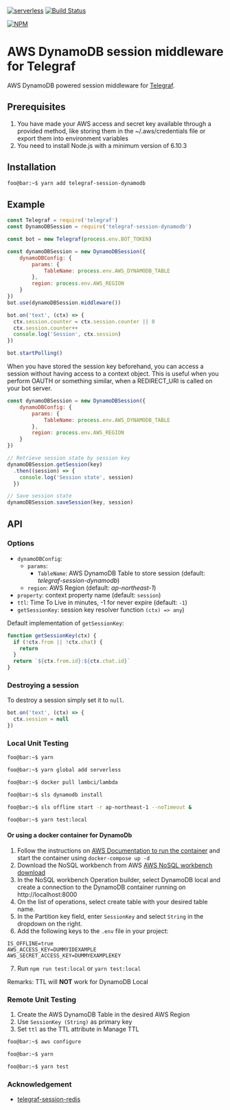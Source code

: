 [![serverless](http://public.serverless.com/badges/v3.svg)](http://www.serverless.com) [![Build Status](https://travis-ci.org/nessgor/telegraf-session-dynamodb.svg?branch=master)](https://travis-ci.org/nessgor/telegraf-session-dynamodb) 

[![NPM](https://nodei.co/npm/telegraf-session-dynamodb.png)](https://nodei.co/npm/telegraf-session-dynamodb/)

# AWS DynamoDB session middleware for Telegraf

AWS DynamoDB powered session middleware for [Telegraf](https://github.com/telegraf/telegraf).

## Prerequisites

1. You have made your AWS access and secret key available through a provided method, like storing them in the ~/.aws/credentials file or export them into environment variables
2. You need to install Node.js  with a minimum version of 6.10.3 

## Installation

```bash
foo@bar:~$ yarn add telegraf-session-dynamodb
```

## Example

```js
const Telegraf = require('telegraf')
const DynamoDBSession = require('telegraf-session-dynamodb')

const bot = new Telegraf(process.env.BOT_TOKEN)

const dynamoDBSession = new DynamoDBSession({
    dynamoDBConfig: {
        params: {
            TableName: process.env.AWS_DYNAMODB_TABLE
        },
        region: process.env.AWS_REGION
    }
})
bot.use(dynamoDBSession.middleware())

bot.on('text', (ctx) => {
  ctx.session.counter = ctx.session.counter || 0
  ctx.session.counter++
  console.log('Session', ctx.session)
})

bot.startPolling()
```

When you have stored the session key beforehand, you can access a
session without having access to a context object. This is useful when
you perform OAUTH or something similar, when a REDIRECT_URI is called
on your bot server.

```js
const dynamoDBSession = new DynamoDBSession({
    dynamoDBConfig: {
        params: {
            TableName: process.env.AWS_DYNAMODB_TABLE
        },
        region: process.env.AWS_REGION
    }
})

// Retrieve session state by session key
dynamoDBSession.getSession(key)
  .then((session) => {
    console.log('Session state', session)
  })

// Save session state
dynamoDBSession.saveSession(key, session)
```

## API

### Options

* `dynamoDBConfig`:
  * `params`: 
    * `TableName`: AWS DynamoDB Table to store session (default: *telegraf-session-dynamodb*)
  * `region`: AWS Region (default: *ap-northeast-1*)
* `property`: context property name (default: `session`)
* `ttl`: Time To Live in minutes, -1 for never expire (default: `-1`)
* `getSessionKey`: session key resolver function `(ctx) => any`)

Default implementation of `getSessionKey`:

```js
function getSessionKey(ctx) {
  if (!ctx.from || !ctx.chat) {
    return
  }
  return `${ctx.from.id}:${ctx.chat.id}`
}
```

### Destroying a session

To destroy a session simply set it to `null`.

```js
bot.on('text', (ctx) => {
  ctx.session = null
})

```

### Local Unit Testing

```bash
foo@bar:~$ yarn

foo@bar:~$ yarn global add serverless

foo@bar:~$ docker pull lambci/lambda

foo@bar:~$ sls dynamodb install

foo@bar:~$ sls offline start -r ap-northeast-1 --noTimeout &

foo@bar:~$ yarn test:local

```

#### Or using a docker container for DynamoDb

1. Follow the instructions on [AWS Documentation to run the container](https://docs.aws.amazon.com/amazondynamodb/latest/developerguide/DynamoDBLocal.DownloadingAndRunning.html) and start the container using  `docker-compose up -d`
2. Download the NoSQL workbench from AWS [AWS NoSQL workbench download](https://docs.aws.amazon.com/amazondynamodb/latest/developerguide/workbench.settingup.html)
3. In the NoSQL workbench Operation builder, select DynamoDB local and create a connection to the DynamoDB container running on http://localhost:8000
4. On the list of operations, select create table with your desired table name.
5. In the Partition key field, enter `SessionKey` and select `String` in the dropdown on the right.
6. Add the following keys to the `.env` file in your project:
```.env
IS_OFFLINE=true
AWS_ACCESS_KEY=DUMMYIDEXAMPLE
AWS_SECRET_ACCESS_KEY=DUMMYEXAMPLEKEY
```
7. Run `npm run test:local` or `yarn test:local`

Remarks: TTL will **NOT** work for DynamoDB Local

### Remote Unit Testing

1. Create the AWS DynamoDB Table in the desired AWS Region
2. Use `SessionKey (String)` as primary key
3. Set `ttl` as the TTL attribute in Manage TTL

```bash
foo@bar:~$ aws configure

foo@bar:~$ yarn

foo@bar:~$ yarn test

```

### Acknowledgement
* [telegraf-session-redis](https://github.com/telegraf/telegraf-session-redis)